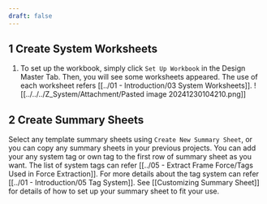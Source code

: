 ```yaml
---
draft: false
---
```

## 1	Create System Worksheets
1. To set up the workbook, simply click  `Set Up Workbook` in the Design Master Tab. Then, you will see some worksheets appeared. The use of each worksheet refers [[../01 - Introduction/03 System Worksheets]]. 
![[../../../Z_System/Attachment/Pasted image 20241230104210.png]]
## 2	Create Summary Sheets
Select any template summary sheets using `Create New Summary Sheet`, or you can copy any summary sheets in your previous projects.
You can add your any system tag or own tag to the first row of summary sheet as you want. The list of system tags can refer [[../05 - Extract Frame Force/Tags Used in Force Extraction]]. For more details about the tag system can refer [[../01 - Introduction/05 Tag System]]. See [[Customizing Summary Sheet]] for details of how to set up your summary sheet to fit your use.

